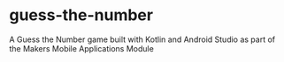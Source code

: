# guess-the-number
A Guess the Number game built with Kotlin and Android Studio as part of the Makers Mobile Applications Module
